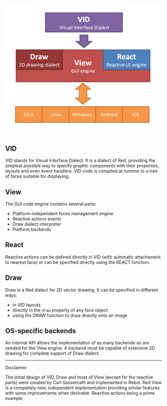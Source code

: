 ![](images/view-overview.png)


VID
---
VID stands for Visual Interface Dialect. It is a dialect of Red, providing the simplest possible way to specify graphic components with their properties, layouts and even event handlers. VID code is compiled at runtime to a tree of faces suitable for displaying.

View 
----
The GUI code engine contains several parts:
* Platform-independent faces management engine
* Reactive actions events
* Draw dialect interpreter
* Platform backends

React
-----
Reactive actions can be defined directly in VID (with automatic attachement to nearest face) or can be specified directly using the REACT function.

Draw
----
Draw is a Red dialect for 2D vector drawing. It can be specified in different ways:
* in VID layouts
* directly in the `draw` property of any face object
* using the DRAW function to draw directly onto an image

OS-specific backends
--------------------

An internal API allows the implementation of as many backends as are needed for the View engine. A backend must  be capable of extensive 2D drawing for complete support of Draw dialect.

***
Disclaimer

The initial design of VID, Draw and most of View (except for the reactive parts) were created by Carl Sassenrath and implemented in Rebol. Red View is a completely new, independent implementation providing similar features with some improvements when desirable. Reactive actions being a prime example.